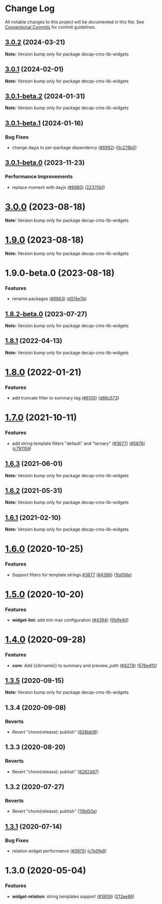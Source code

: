 # Change Log

All notable changes to this project will be documented in this file.
See [Conventional Commits](https://conventionalcommits.org) for commit guidelines.

## [3.0.2](https://github.com/decaporg/decap-cms/compare/decap-cms-lib-widgets@3.0.1...decap-cms-lib-widgets@3.0.2) (2024-03-21)

**Note:** Version bump only for package decap-cms-lib-widgets

## [3.0.1](https://github.com/decaporg/decap-cms/compare/decap-cms-lib-widgets@3.0.1-beta.2...decap-cms-lib-widgets@3.0.1) (2024-02-01)

**Note:** Version bump only for package decap-cms-lib-widgets

## [3.0.1-beta.2](https://github.com/decaporg/decap-cms/compare/decap-cms-lib-widgets@3.0.1-beta.1...decap-cms-lib-widgets@3.0.1-beta.2) (2024-01-31)

**Note:** Version bump only for package decap-cms-lib-widgets

## [3.0.1-beta.1](https://github.com/decaporg/decap-cms/compare/decap-cms-lib-widgets@3.0.1-beta.0...decap-cms-lib-widgets@3.0.1-beta.1) (2024-01-16)

### Bug Fixes

- change dayjs to per-package dependency ([#6992](https://github.com/decaporg/decap-cms/issues/6992)) ([0c278b0](https://github.com/decaporg/decap-cms/commit/0c278b0a83d93233d3b3e860d3029df20fe1c501))

## [3.0.1-beta.0](https://github.com/decaporg/decap-cms/compare/decap-cms-lib-widgets@3.0.0...decap-cms-lib-widgets@3.0.1-beta.0) (2023-11-23)

### Performance Improvements

- replace moment with dayjs ([#6980](https://github.com/decaporg/decap-cms/issues/6980)) ([22370b1](https://github.com/decaporg/decap-cms/commit/22370b13e49a4a5f58a60ebd4bc40ce4b141eb11))

# [3.0.0](https://github.com/decaporg/decap-cms/compare/decap-cms-lib-widgets@1.9.0...decap-cms-lib-widgets@3.0.0) (2023-08-18)

**Note:** Version bump only for package decap-cms-lib-widgets

# [1.9.0](https://github.com/decaporg/decap-cms/compare/decap-cms-lib-widgets@1.9.0-beta.0...decap-cms-lib-widgets@1.9.0) (2023-08-18)

**Note:** Version bump only for package decap-cms-lib-widgets

# 1.9.0-beta.0 (2023-08-18)

### Features

- rename packages ([#6863](https://github.com/decaporg/decap-cms/issues/6863)) ([d515e7b](https://github.com/decaporg/decap-cms/commit/d515e7bd33216a775d96887b08c4f7b1962941bb))

## [1.8.2-beta.0](https://github.com/decaporg/decap-cms/compare/decap-cms-lib-widgets@1.8.1...decap-cms-lib-widgets@1.8.2-beta.0) (2023-07-27)

**Note:** Version bump only for package decap-cms-lib-widgets

## [1.8.1](https://github.com/decaporg/decap-cms/compare/decap-cms-lib-widgets@1.8.0...decap-cms-lib-widgets@1.8.1) (2022-04-13)

**Note:** Version bump only for package decap-cms-lib-widgets

# [1.8.0](https://github.com/decaporg/decap-cms/compare/decap-cms-lib-widgets@1.7.0...decap-cms-lib-widgets@1.8.0) (2022-01-21)

### Features

- add truncate filter to summary tag ([#6105](https://github.com/decaporg/decap-cms/issues/6105)) ([d66c573](https://github.com/decaporg/decap-cms/commit/d66c573697c6a66919e048f0fde9cf2f8ea6acac))

# [1.7.0](https://github.com/decaporg/decap-cms/compare/decap-cms-lib-widgets@1.6.3...decap-cms-lib-widgets@1.7.0) (2021-10-11)

### Features

- add string template filters "default" and "ternary" ([#3677](https://github.com/decaporg/decap-cms/issues/3677)) ([#5878](https://github.com/decaporg/decap-cms/issues/5878)) ([c791158](https://github.com/decaporg/decap-cms/commit/c791158dd5ea8ea03930f9881a86c71cb1770836))

## [1.6.3](https://github.com/decaporg/decap-cms/tree/main/packages/decap-cms-lib-widgets/compare/decap-cms-lib-widgets@1.6.2...decap-cms-lib-widgets@1.6.3) (2021-06-01)

**Note:** Version bump only for package decap-cms-lib-widgets

## [1.6.2](https://github.com/decaporg/decap-cms/tree/main/packages/decap-cms-lib-widgets/compare/decap-cms-lib-widgets@1.6.1...decap-cms-lib-widgets@1.6.2) (2021-05-31)

**Note:** Version bump only for package decap-cms-lib-widgets

## [1.6.1](https://github.com/decaporg/decap-cms/tree/main/packages/decap-cms-lib-widgets/compare/decap-cms-lib-widgets@1.6.0...decap-cms-lib-widgets@1.6.1) (2021-02-10)

**Note:** Version bump only for package decap-cms-lib-widgets

# [1.6.0](https://github.com/decaporg/decap-cms/tree/main/packages/decap-cms-lib-widgets/compare/decap-cms-lib-widgets@1.5.0...decap-cms-lib-widgets@1.6.0) (2020-10-25)

### Features

- Support filters for template strings [#3677](https://github.com/decaporg/decap-cms/tree/main/packages/decap-cms-lib-widgets/issues/3677) ([#4396](https://github.com/decaporg/decap-cms/tree/main/packages/decap-cms-lib-widgets/issues/4396)) ([1fa108e](https://github.com/decaporg/decap-cms/tree/main/packages/decap-cms-lib-widgets/commit/1fa108ee67b7e992a4d2a61cde13df7917e103be))

# [1.5.0](https://github.com/decaporg/decap-cms/tree/main/packages/decap-cms-lib-widgets/compare/decap-cms-lib-widgets@1.4.0...decap-cms-lib-widgets@1.5.0) (2020-10-20)

### Features

- **widget-list:** add min max configuration ([#4394](https://github.com/decaporg/decap-cms/tree/main/packages/decap-cms-lib-widgets/issues/4394)) ([5fdfe40](https://github.com/decaporg/decap-cms/tree/main/packages/decap-cms-lib-widgets/commit/5fdfe40dd29e9e22c9ae7d6219bc057f7ea7280b))

# [1.4.0](https://github.com/decaporg/decap-cms/tree/main/packages/decap-cms-lib-widgets/compare/decap-cms-lib-widgets@1.3.5...decap-cms-lib-widgets@1.4.0) (2020-09-28)

### Features

- **core:** Add {{dirname}} to summary and preview_path ([#4279](https://github.com/decaporg/decap-cms/tree/main/packages/decap-cms-lib-widgets/issues/4279)) ([576e4f0](https://github.com/decaporg/decap-cms/tree/main/packages/decap-cms-lib-widgets/commit/576e4f0f1a158d6b587587c52fb288d8f6eea89f))

## [1.3.5](https://github.com/decaporg/decap-cms/tree/main/packages/decap-cms-lib-widgets/compare/decap-cms-lib-widgets@1.3.4...decap-cms-lib-widgets@1.3.5) (2020-09-15)

**Note:** Version bump only for package decap-cms-lib-widgets

## 1.3.4 (2020-09-08)

### Reverts

- Revert "chore(release): publish" ([828bb16](https://github.com/decaporg/decap-cms/tree/main/packages/decap-cms-lib-widgets/commit/828bb16415b8c22a34caa19c50c38b24ffe9ceae))

## 1.3.3 (2020-08-20)

### Reverts

- Revert "chore(release): publish" ([8262487](https://github.com/decaporg/decap-cms/tree/main/packages/decap-cms-lib-widgets/commit/82624879ccbcb16610090041db28f00714d924c8))

## 1.3.2 (2020-07-27)

### Reverts

- Revert "chore(release): publish" ([118d50a](https://github.com/decaporg/decap-cms/tree/main/packages/decap-cms-lib-widgets/commit/118d50a7a70295f25073e564b5161aa2b9883056))

## [1.3.1](https://github.com/decaporg/decap-cms/tree/main/packages/decap-cms-lib-widgets/compare/decap-cms-lib-widgets@1.3.0...decap-cms-lib-widgets@1.3.1) (2020-07-14)

### Bug Fixes

- relation widget performance ([#3975](https://github.com/decaporg/decap-cms/tree/main/packages/decap-cms-lib-widgets/issues/3975)) ([c7e0fe8](https://github.com/decaporg/decap-cms/tree/main/packages/decap-cms-lib-widgets/commit/c7e0fe8492d09a3d151c608f50da844f421362ed))

# 1.3.0 (2020-05-04)

### Features

- **widget-relation:** string templates support ([#3659](https://github.com/decaporg/decap-cms/tree/main/packages/decap-cms-lib-widgets/issues/3659)) ([213ae86](https://github.com/decaporg/decap-cms/tree/main/packages/decap-cms-lib-widgets/commit/213ae86b54d02f5fc79fe11113507587ed062ff2))
